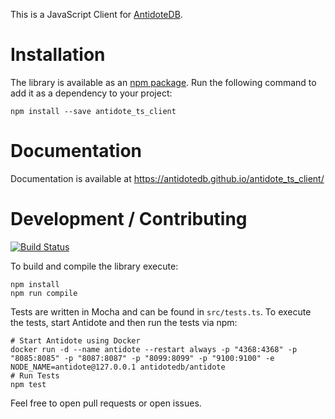 This is a JavaScript Client for [AntidoteDB](http://antidotedb.eu/).

# Installation

The library is available as an [npm package](https://www.npmjs.com/package/antidote_ts_client).
Run the following command to add it as a dependency to your project:

    npm install --save antidote_ts_client

# Documentation

Documentation is available at https://antidotedb.github.io/antidote_ts_client/


# Development / Contributing

[![Build Status](https://travis-ci.org/AntidoteDB/antidote_ts_client.svg?branch=master)](https://travis-ci.org/AntidoteDB/antidote_ts_client)
  
To build and compile the library execute:

    npm install
    npm run compile
   
Tests are written in Mocha and can be found in `src/tests.ts`.
To execute the tests, start Antidote and then run the tests via npm: 

    # Start Antidote using Docker
    docker run -d --name antidote --restart always -p "4368:4368" -p "8085:8085" -p "8087:8087" -p "8099:8099" -p "9100:9100" -e NODE_NAME=antidote@127.0.0.1 antidotedb/antidote
    # Run Tests
    npm test
   
Feel free to open pull requests or open issues.